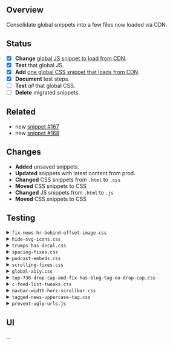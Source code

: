 ## Overview

Consolidate global snippets into a few files now loaded via CDN.

## Status

- [x] **Change** [global JS snippet to load from CDN](https://tacc.utexas.edu/admin/djangocms_snippet/snippet/150/change).
- [x] **Test** that global JS.
- [x] **Add** [one global CSS snippet that loads from CDN](https://tacc.utexas.edu/admin/djangocms_snippet/snippet/167/change/).
- [x] **Document** test steps.
- [ ] **Test** _all_ that global CSS.
- [ ] **Delete** migrated snippets.

## Related

- new [snippet #167](https://tacc.utexas.edu/admin/djangocms_snippet/snippet/167/change/)
- new [snippet #168](https://tacc.utexas.edu/admin/djangocms_snippet/snippet/167/change/)

## Changes

- **Added** unsaved snippets.
- **Updated** snippets with latest content from prod.
- **Changed** CSS snippets from `.html` to `.css`
- **Moved** CSS snippets to CSS
- **Changed** JS snippets from `.html` to `.js`
- **Moved** CSS snippets to CSS

## Testing

<details><summary><code>fix-news-hr-behind-offset-image.css</code></summary>

1. Open https://tacc.utexas.edu/news/supplemental/2024/02/22/black-history-month-spotlight-cosby/.
2. See horizontal line (`<hr>`) before first instance of "WeTeach_CS/TACC".

Verify horizontal line does **not** flow behind floated image.

</details>
<details><summary><code>hide-svg-icons.css</code></summary>

0. Be logged in as an editor.
1. Open https://tacc.utexas.edu/use-tacc/allocations/?edit.

Verify giant paperclip design **is** visible.

2. Open https://tacc.utexas.edu/use-tacc/allocations/?preview.

Verify giant paperclip design is **not** visible.

</details>
<details><summary><code>trumps-has-decal.css</code></summary>

0. Be logged in as an editor.
1. Open https://tacc.utexas.edu/?edit.
2. Use your browser Developer Tools to search markup for `has-decal`.
3. Select the element that has such a class.

Verify that element **is** styled via a `.has-decal…` rule.

</details>
<details><summary><code>spacing-fixes.css</code></summary>

1. Open https://tacc.utexas.edu/use-tacc/allocations/.
2. Scroll toward "TACC's Acceptable Use Policies".

Verify **much** space above the gray cards (`60px` not `20px`).

</details>
<details><summary><code>podcast-embeds.css</code></summary>

1. Open https://tacc.utexas.edu/news/latest-news/2025/06/05/How-Public-Investment-in-HPC-Sparked-AI-Boom/.
2. Scroll to the embedded podcast.

Verify the podcast player does **not** have a scrollbar.

</details>
<details><summary><code>scrolling-fixes.css</code></summary>

1. Open https://tacc.utexas.edu/.
2. Ensure browser window width is **`<`** 1500px and **`>`** 290px.

Verify page does **not** have a _horizontal_ scrollbar.

</details>
<details><summary><code>global-a11y.css</code></summary>

1. Open any TACC page e.g. https://tacc.utexas.edu/.
2. Click empty black space left of UTexas logo.
3. Cycle focus through header elements.
    <sup>(I.e. Press <kbd>tab</kbd> key several times.)</sub>

Verify highlight on focused element is **thick white outline**.

4. Make window narrow enough to trigger mobile navbar.

Verify menu toggle icon has a **thin gray border**.

</details>
<details><summary><code>tup-730-drop-cap-and-fix-has-blog-tag-no-drop-cap.css</code></summary>

Nothing to test. This code is commented out.

</details>
<details><summary><code>c-feed-list-tweaks.css</code></summary>

> [!NOTE]
> I don't know what this does. Whether it works will be irrellevant after #115.

1. Open https://tacc.utexas.edu/#training-events.
2. Use your browser Developer Tools.
3. Select any `<article>` within the "Training Events" list.

Verify `flex-grow: unset;` is applied.

</details>
<details><summary><code>navbar-width-horz-scrollbar.css</code></summary>

0. Be logged in to Portal.
1. Open https://tacc.utexas.edu/.
2. Ensure browser window width is **`<`** 1130px and **`>`** 992px.

Verify header does **not** show username.

3. Make browser window width **`>`** 1130px.

Verify header **does** show username.

</details>
<details><summary><code>tagged-news-uppercase-tag.css</code></summary>

1. Open https://tacc.utexas.edu/news/latest-news/tag/lccf/.

Verify page title is "**LATEST NEWS — LCCF**" (not "LATEST NEWS — Lccf")

</details>
<details><summary><code>prevent-ugly-urls.js</code></summary>

0. Turn off ad/tracking/fingerprint/etc blockers.
1. Open [tacc.utexas.edu](http://tacc.utexas.edu/).
2. In page nav, click "Use TACC" > "Documentation".

Verify URL does **not** have a string of query parameters.

3. Scroll to footer.
4. Under Quick Links, click "Create an Account".

Verify URL does **not** have a string of query parameters.

</details>

## UI

…
